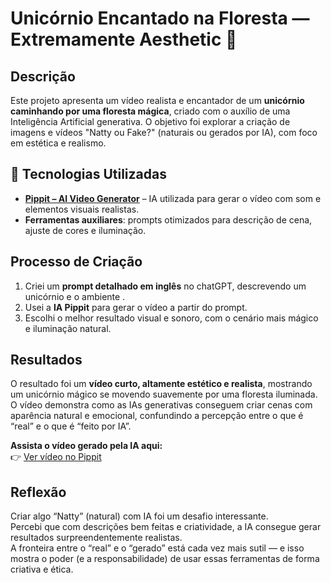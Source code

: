 # Unicórnio Encantado na Floresta — Extremamente Aesthetic 🦄

## Descrição
Este projeto apresenta um vídeo realista e encantador de um **unicórnio caminhando por uma floresta mágica**, criado com o auxílio de uma Inteligência Artificial generativa. O objetivo foi explorar a criação de imagens e vídeos "Natty ou Fake?" (naturais ou gerados por IA), com foco em estética e realismo.

## 🤖 Tecnologias Utilizadas
- **[Pippit – AI Video Generator](https://www.pippit.ai/ai-video-generator-v2/basic-setting?utm_medium=sem&utm_source=googleadwords_int&utm_campaign=competitor&pid=573081&af_c_id=22664410961&adset_id=182790763341&ad_id=775624369589&placement=&keyword=ai+vid+maker&targetid=kwd-2440945354707&matchtype=p&gad_source=1&gad_campaignid=22664410961&gbraid=0AAAAACROvhleNBBgyUw0DJIcErE9Nad57&gclid=CjwKCAjwu9fHBhAWEiwAzGRC_w5mDooAURyJ9IIaF_TS79Gm4u4rX42WAY36l6MZuLWJBhj6S949RxoC2l0QAvD_BwE&enter_from=video_generator&page_from=direct&pid=573081&adset_id=182790763341&placement=&targetid=kwd-2440945354707&matchtype=p&gad_source=1&gad_campaignid=22664410961&gbraid=0AAAAACROvhleNBBgyUw0DJIcErE9Nad57&gclid=CjwKCAjwu9fHBhAWEiwAzGRC_w5mDooAURyJ9IIaF_TS79Gm4u4rX42WAY36l6MZuLWJBhj6S949RxoC2l0QAvD_BwE)** – IA utilizada para gerar o vídeo com som e elementos visuais realistas.
- **Ferramentas auxiliares**: prompts otimizados para descrição de cena, ajuste de cores e iluminação.

## Processo de Criação
1. Criei um **prompt detalhado em inglês** no chatGPT, descrevendo um unicórnio e o ambiente .  
2. Usei a **IA Pippit** para gerar o vídeo a partir do prompt.  
3. Escolhi o melhor resultado visual e sonoro, com o cenário mais mágico e iluminação natural.

## Resultados
O resultado foi um **vídeo curto, altamente estético e realista**, mostrando um unicórnio mágico se movendo suavemente por uma floresta iluminada.  
O vídeo demonstra como as IAs generativas conseguem criar cenas com aparência natural e emocional, confundindo a percepção entre o que é “real” e o que é “feito por IA”.

**Assista o vídeo gerado pela IA aqui:**  
👉 [Ver vídeo no Pippit](https://www.pippit.ai/ai-video-generator-v2/basic-setting?utm_medium=sem&utm_source=googleadwords_int&utm_campaign=competitor&pid=573081&af_c_id=22664410961&adset_id=182790763341&ad_id=775624369589&placement=&keyword=ai+vid+maker&targetid=kwd-2440945354707&matchtype=p&gad_source=1&gad_campaignid=22664410961&gbraid=0AAAAACROvhleNBBgyUw0DJIcErE9Nad57&gclid=CjwKCAjwu9fHBhAWEiwAzGRC_w5mDooAURyJ9IIaF_TS79Gm4u4rX42WAY36l6MZuLWJBhj6S949RxoC2l0QAvD_BwE&enter_from=video_generator&page_from=direct&pid=573081&adset_id=182790763341&placement=&targetid=kwd-2440945354707&matchtype=p&gad_source=1&gad_campaignid=22664410961&gbraid=0AAAAACROvhleNBBgyUw0DJIcErE9Nad57&gclid=CjwKCAjwu9fHBhAWEiwAzGRC_w5mDooAURyJ9IIaF_TS79Gm4u4rX42WAY36l6MZuLWJBhj6S949RxoC2l0QAvD_BwE)

## Reflexão
Criar algo “Natty” (natural) com IA foi um desafio interessante.  
Percebi que com descrições bem feitas e criatividade, a IA consegue gerar resultados surpreendentemente realistas.  
A fronteira entre o “real” e o “gerado” está cada vez mais sutil — e isso mostra o poder (e a responsabilidade) de usar essas ferramentas de forma criativa e ética.


